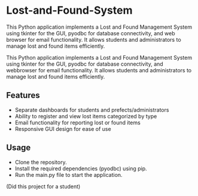 # Lost-and-Found-System
This Python application implements a Lost and Found Management System using tkinter for the GUI, pyodbc for database connectivity, and web browser for email functionality. It allows students and administrators to manage lost and found items efficiently.

This Python application implements a Lost and Found Management System using tkinter for the GUI, pyodbc for database connectivity, and webbrowser for email functionality. It allows students and administrators to manage lost and found items efficiently.

## Features
- Separate dashboards for students and prefects/administrators
- Ability to register and view lost items categorized by type
- Email functionality for reporting lost or found items
- Responsive GUI design for ease of use

## Usage
- Clone the repository.
- Install the required dependencies (pyodbc) using pip.
- Run the main.py file to start the application.

(Did this project for a student)
